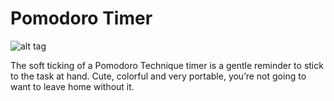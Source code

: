 Pomodoro Timer
========
![alt tag](http://www.themastermindproject.com/wp-content/uploads/2012/05/iStock_000009443672Small.jpg)

The soft ticking of a Pomodoro Technique timer is a gentle reminder to stick to the task at hand. Cute, colorful and very portable, you’re not going to want to leave home without it.
